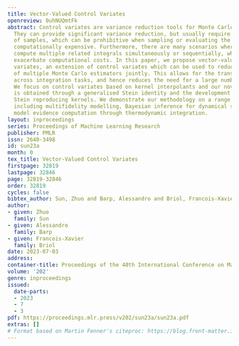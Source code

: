 ```yaml
---
title: Vector-Valued Control Variates
openreview: 0uhNUQmtFk
abstract: Control variates are variance reduction tools for Monte Carlo estimators.
  They can provide significant variance reduction, but usually require a large number
  of samples, which can be prohibitive when sampling or evaluating the integrand is
  computationally expensive. Furthermore, there are many scenarios where we need to
  compute multiple related integrals simultaneously or sequentially, which can further
  exacerbate computational costs. In this paper, we propose vector-valued control
  variates, an extension of control variates which can be used to reduce the variance
  of multiple Monte Carlo estimators jointly. This allows for the transfer of information
  across integration tasks, and hence reduces the need for a large number of samples.
  We focus on control variates based on kernel interpolants and our novel construction
  is obtained through a generalised Stein identity and the development of novel matrix-valued
  Stein reproducing kernels. We demonstrate our methodology on a range of problems
  including multifidelity modelling, Bayesian inference for dynamical systems, and
  model evidence computation through thermodynamic integration.
layout: inproceedings
series: Proceedings of Machine Learning Research
publisher: PMLR
issn: 2640-3498
id: sun23a
month: 0
tex_title: Vector-Valued Control Variates
firstpage: 32819
lastpage: 32846
page: 32819-32846
order: 32819
cycles: false
bibtex_author: Sun, Zhuo and Barp, Alessandro and Briol, Francois-Xavier
author:
- given: Zhuo
  family: Sun
- given: Alessandro
  family: Barp
- given: Francois-Xavier
  family: Briol
date: 2023-07-03
address: 
container-title: Proceedings of the 40th International Conference on Machine Learning
volume: '202'
genre: inproceedings
issued:
  date-parts:
  - 2023
  - 7
  - 3
pdf: https://proceedings.mlr.press/v202/sun23a/sun23a.pdf
extras: []
# Format based on Martin Fenner's citeproc: https://blog.front-matter.io/posts/citeproc-yaml-for-bibliographies/
---
```

